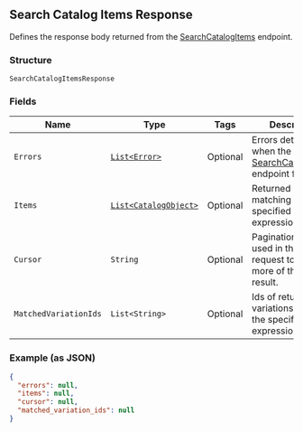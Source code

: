 ## Search Catalog Items Response

Defines the response body returned from the [SearchCatalogItems](#endpoint-Catalog-SearchCatalogItems) endpoint.

### Structure

`SearchCatalogItemsResponse`

### Fields

| Name | Type | Tags | Description |
|  --- | --- | --- | --- |
| `Errors` | [`List<Error>`](/doc/models/error.md) | Optional | Errors detected when the call to [SearchCatalogItems](#endpoint-Catalog-SearchCatalogItems) endpoint fails. |
| `Items` | [`List<CatalogObject>`](/doc/models/catalog-object.md) | Optional | Returned items matching the specified query expressions. |
| `Cursor` | `String` | Optional | Pagination token used in the next request to return more of the search result. |
| `MatchedVariationIds` | `List<String>` | Optional | Ids of returned item variations matching the specified query expression. |

### Example (as JSON)

```json
{
  "errors": null,
  "items": null,
  "cursor": null,
  "matched_variation_ids": null
}
```

